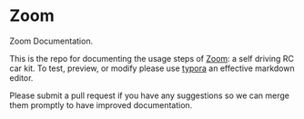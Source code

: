 # Zoom
Zoom Documentation.

This is the repo for documenting the usage steps of [Zoom](https://whiz.fun): a self driving RC car kit. To test, preview, or modify please use [typora](https://typora.io/)
an effective markdown editor. 

Please submit a pull request if you have any suggestions so we can merge them promptly to have improved documentation. 
